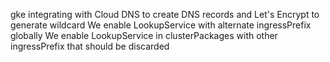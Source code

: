 gke integrating with Cloud DNS to create DNS records and Let's Encrypt to generate wildcard
We enable LookupService with alternate ingressPrefix globally
We enable LookupService in clusterPackages with other ingressPrefix that should be discarded
